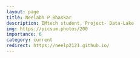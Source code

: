 ```yaml
---
layout: page
title: Neelabh P Bhaskar
description: IMtech student, Project- Data-Lake
img: https://picsum.photos/200
importance: 6
category: current
redirect: https://neelp2121.github.io/
---
```

